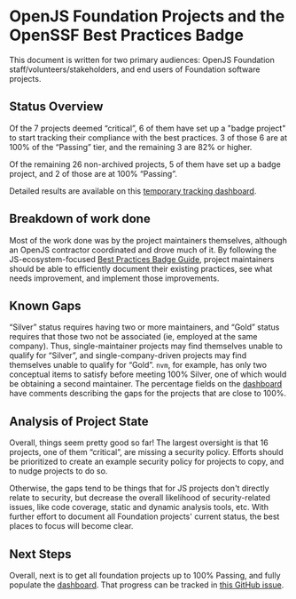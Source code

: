 # OpenJS Foundation Projects and the OpenSSF Best Practices Badge

This document is written for two primary audiences: OpenJS Foundation staff/volunteers/stakeholders, and end users of Foundation software projects.

## Status Overview

Of the 7 projects deemed “critical”, 6 of them have set up a "badge project" to start tracking their compliance with the best practices. 3 of those 6 are at 100% of the “Passing” tier, and the remaining 3 are 82% or higher.

Of the remaining 26 non-archived projects, 5 of them have set up a badge project, and 2 of those are at 100% “Passing”.

Detailed results are available on this [temporary tracking dashboard][dashboard].

## Breakdown of work done

Most of the work done was by the project maintainers themselves, although an OpenJS contractor coordinated and drove much of it. By following the JS-ecosystem-focused [Best Practices Badge Guide](https://github.com/openjs-foundation/security-collab-space/blob/main/best-practices-badge.md), project maintainers should be able to efficiently document their existing practices, see what needs improvement, and implement those improvements.

## Known Gaps

 “Silver” status requires having two or more maintainers, and “Gold” status requires that those two not be associated (ie, employed at the same company). Thus, single-maintainer projects may find themselves unable to qualify for “Silver”, and single-company-driven projects may find themselves unable to qualify for “Gold”. `nvm`, for example, has only two conceptual items to satisfy before meeting 100% Silver, one of which would be obtaining a second maintainer. The percentage fields on the [dashboard][dashboard] have comments describing the gaps for the projects that are close to 100%.

## Analysis of Project State

Overall, things seem pretty good so far! The largest oversight is that 16 projects, one of them “critical”, are missing a security policy. Efforts should be prioritized to create an example security policy for projects to copy, and to nudge projects to do so.

Otherwise, the gaps tend to be things that for JS projects don't directly relate to security, but decrease the overall likelihood of security-related issues, like code coverage, static and dynamic analysis tools, etc. With further effort to document all Foundation projects' current status, the best places to focus will become clear.

## Next Steps

Overall, next is to get all foundation projects up to 100% Passing, and fully populate the [dashboard][dashboard]. That progress can be tracked in [this GitHub issue](https://github.com/openjs-foundation/security-collab-space/issues/95).

[dashboard]: https://docs.google.com/spreadsheets/d/1wUsWSRu4x_Up4PjVNhEu_z8eOag8V7bcJGaJJl5RlC8/edit#gid=0
